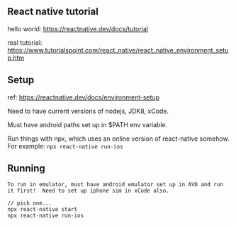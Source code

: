 ## React native tutorial

hello world:
https://reactnative.dev/docs/tutorial

real tutorial:
https://www.tutorialspoint.com/react_native/react_native_environment_setup.htm


## Setup
ref: https://reactnative.dev/docs/environment-setup

Need to have current versions of nodejs, JDK8, xCode.

Must have android paths set up in $PATH env variable.

Run things with npx, which uses an online version of react-native somehow.  For example:
`npx react-native run-ios`


## Running

```
To run in emulator, must have android emulator set up in AVD and run it first!  Need to set up iphone sim in xCode also.  

// pick one...
npx react-native start
npx react-native run-ios
```